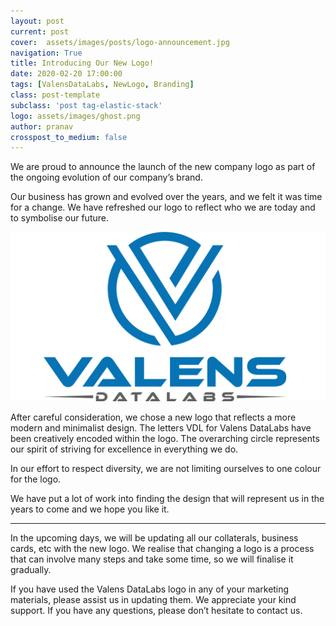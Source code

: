 ```yaml
---
layout: post
current: post
cover:  assets/images/posts/logo-announcement.jpg
navigation: True
title: Introducing Our New Logo!
date: 2020-02-20 17:00:00
tags: [ValensDataLabs, NewLogo, Branding]
class: post-template
subclass: 'post tag-elastic-stack'
logo: assets/images/ghost.png
author: pranav
crosspost_to_medium: false
---
```


<p>We are proud to announce the launch of the new company logo as part of the ongoing evolution of our company’s brand.</p>

<p>Our business has grown and evolved over the years, and we felt it was time for a change. We have refreshed our logo to reflect who we are today and to symbolise our future.</p>


<img src="assets/images/posts/valens_datalabs_blue.png"/>

<p>After careful consideration, we chose a new logo that reflects a more modern and minimalist design. The letters VDL for Valens DataLabs have been creatively encoded within the logo. The overarching circle represents our spirit of striving for excellence in everything we do.</p>

<p>In our effort to respect diversity, we are not limiting ourselves to one colour for the logo.</p>

<p>We have put a lot of work into finding the design that will represent us in the years to come and we hope you like it.</p>

<hr/>

<p>In the upcoming days, we will be updating all our collaterals, business cards, etc with the new logo. We realise that changing a logo is a process that can involve many steps and take some time, so we will finalise it gradually.</p>

<p>If you have used the Valens DataLabs logo in any of your marketing materials, please assist us in updating them. We appreciate your kind support. If you have any questions, please don’t hesitate to contact us.</p>





